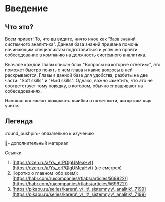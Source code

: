 # Введение

## Что это?

Всем привет! То, что вы видите, ничто иное как "база знаний системного аналитика". Данная база знаний призвана помочь начинающим специалистам подготовиться и успешно пройти собеседование в компанию на должность системного аналитика.&#x20;

Вначале каждой главы описан блок "Вопросы на которые ответим:", это поможет быстро понять о чем глава и какие вопросы в ней раскрываются.  Главы в данной базе для удобства, разбиты на две части: "Soft skills" и "Hard skills". Однако, важно заметить, что это не соответствует тому порядку, в котором, обычно спрашивают на собеседованиях.&#x20;

Написанное может содержать ошибки и неточности, автор сам еще учится.

## Легенда

:round\_pushpin:- обязательно к изучению

:paperclip:- дополнительный материал&#x20;







Ссылки

1. [https://dzen.ru/a/Ys\_erPQlgUMeaHvt](https://dzen.ru/a/Ys\_erPQlgUMeaHvt) (не смотрел)
2. Коротко о главном (обо всем): [https://habr.com/ru/companies/rtlabs/articles/569922/](https://habr.com/ru/companies/rtlabs/articles/569922/)
3. [https://pikabu.ru/series/karera\_v\_it\_sistemnyiy\_analitik\_7199](https://pikabu.ru/series/karera\_v\_it\_sistemnyiy\_analitik\_7199)
